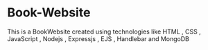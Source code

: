 # Book-Website
This is a BookWebsite created using  technologies like HTML , CSS , JavaScript , Nodejs , Expressjs , EJS , Handlebar and MongoDB
